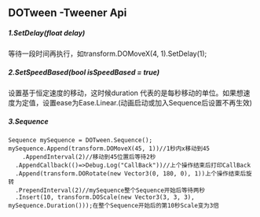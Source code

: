 ## DOTween -Tweener Api
##### 1.SetDelay(float delay)
等待一段时间再执行，如transform.DOMoveX(4, 1).SetDelay(1);
##### 2.SetSpeedBased(bool isSpeedBased = true)  
设置基于恒定速度的移动，这时候duration 代表的是每秒移动的单位。如果想速度为定值，设置ease为Ease.Linear.(动画启动或加入Sequence后设置不再生效)
##### 3.Sequence

    Sequence mySequence = DOTween.Sequence();
    mySequence.Append(transform.DOMoveX(45, 1))//1秒内x移动到45
		.AppendInterval(2)//移动到45位置后等待2秒
      .AppendCallback(()=>Debug.Log("CallBack"))//上个操作结束后打印CallBack
      .Append(transform.DORotate(new Vector3(0, 180, 0), 1))上个操作结束后旋转
      .PrependInterval(2)//mySequence整个Sequence开始后等待两秒
      .Insert(10, transform.DOScale(new Vector3(3, 3, 3), mySequence.Duration()));在整个Sequence开始后的第10秒Scale变为3倍